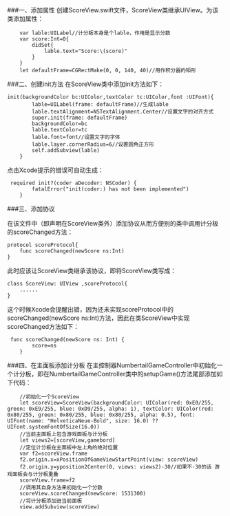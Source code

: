 ###一、添加属性
创建ScoreView.swift文件，ScoreView类继承UIView。为该类添加属性：


```
    var lable:UILabel//计分板本身是个lable，作用是显示分数
    var score:Int=0{
        didSet{
            lable.text="Score:\(score)"
        }
    }
    let defaultFrame=CGRectMake(0, 0, 140, 40)//用作积分器的矩形

```
###二、创建init方法
 在ScoreView类中添加init方法如下： 
 

```
init(backgroundColor bc:UIColor,textColor tc:UIColor,font :UIFont){
        lable=UILabel(frame: defaultFrame)//生成lable
        lable.textAlignment=NSTextAlignment.Center//设置文字的对齐方式
        super.init(frame: defaultFrame)
        backgroundColor=bc
        lable.textColor=tc
        lable.font=font//设置文字的字体
        lable.layer.cornerRadius=6//设置圆角正方形
        self.addSubview(lable)    
    }
```
点击Xcode提示的错误可自动生成：


```
 required init?(coder aDecoder: NSCoder) {
        fatalError("init(coder:) has not been implemented")
    }
```
###三、添加协议

在该文件中（即声明在ScoreView类外）添加协议从而方便别的类中调用计分板的scoreChanged方法：


```
protocol scoreProtocol{
    func scoreChanged(newScore ns:Int)
}
```

此时应该让ScoreView类继承该协议，即将ScoreView类写成：


```
class ScoreView: UIView ,scoreProtocol{
    ......
}
```
这个时候Xcode会提醒出错，因为还未实现scoreProtocol中的scoreChanged(newScore ns:Int)方法，因此在类ScoreView中实现scoreChanged方法如下：


```
 func scoreChanged(newScore ns: Int) {
        score=ns
    }

```
###四、在主面板添加计分板
在主控制器NumbertailGameController中初始化一个计分板，即在NumbertailGameController类中的setupGame()方法尾部添加如下代码：


```
    //初始化一个ScoreView
    let scoreView=ScoreView(backgroundColor: UIColor(red: 0xE0/255, green: 0xE9/255, blue: 0xD9/255, alpha: 1), textColor: UIColor(red: 0x80/255, green: 0x80/255, blue: 0x80/255, alpha: 0.5), font: UIFont(name: "HelveticaNeue-Bold", size: 16.0) ?? UIFont.systemFontOfSize(16.0))
    //当前主面板上包含游戏面板与计分板
    let views2=[scoreView,gamebord]
    //定位计分板在主面板中左上角的绝对位置
    var f2=scoreView.frame
    f2.origin.x=xPositionOfGameViewStartPoint(view: scoreView)
    f2.origin.y=yposition2Center(0, views: views2)-30//如果不-30的话 游戏面板会与计分板重叠
    scoreView.frame=f2
    //调用其自身方法来初始化一个分数
    scoreView.scoreChanged(newScore: 1531300)
    //将计分板添加进当前面板
    view.addSubview(scoreView)
```















